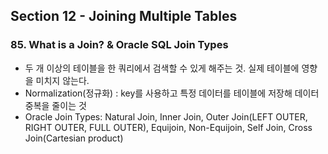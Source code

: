## Section 12 - Joining Multiple Tables

### 85. What is a Join? & Oracle SQL Join Types

- 두 개 이상의 테이블을 한 쿼리에서 검색할 수 있게 해주는 것. 실제 테이블에 영향을 미치지 않는다.
- Normalization(정규화) :  key를 사용하고 특정 데이터를 테이블에 저장해 데이터 중복을 줄이는 것
- Oracle Join Types: Natural Join, Inner Join, Outer Join(LEFT OUTER, RIGHT OUTER, FULL OUTER), Equijoin, Non-Equijoin, Self Join, Cross Join(Cartesian product)

